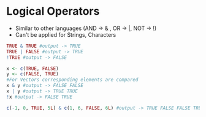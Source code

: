 # Logical Operators
- Similar to other languages (AND -> & , OR -> |, NOT -> !)
- Can't be applied for Strings, Characters
```r
TRUE & TRUE #output -> TRUE
TRUE | FALSE #output -> TRUE
!TRUE #output -> FALSE

x <- c(TRUE, FALSE)
y <- c(FALSE, TRUE)
#For Vectors corresponding elements are compared
x & y #output -> FALSE FALSE
x | y #output -> TRUE TRUE
!x #output -> FALSE TRUE

c(-1, 0, TRUE, 5L) & c(1, 6, FALSE, 6L) #output -> TRUE FALSE FALSE TRUE, any value other than 0 is TRUE
```

